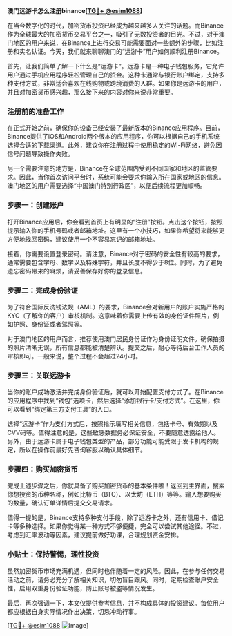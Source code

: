 **澳门远游卡怎么注册binance[[TG💪+ @esim1088](https://t.me/s/esim1088)]**

在当今数字化的时代，加密货币投资已经成为越来越多人关注的话题。而Binance作为全球最大的加密货币交易平台之一，吸引了无数投资者的目光。不过，对于澳门地区的用户来说，在Binance上进行交易可能需要面对一些额外的步骤，比如注册和实名认证。今天，我们就来聊聊澳门的“远游卡”用户如何顺利注册Binance。

首先，让我们简单了解一下什么是“远游卡”。远游卡是一种电子钱包服务，它允许用户通过手机应用程序轻松管理自己的资金。这种卡通常与银行账户绑定，支持多种支付方式，非常适合喜欢在线购物或跨境消费的人群。如果你是远游卡的用户，并且对加密货币感兴趣，那么接下来的内容对你来说非常重要。

### 注册前的准备工作

在正式开始之前，确保你的设备已经安装了最新版本的Binance应用程序。目前，Binance提供了iOS和Android两个版本的应用程序，你可以根据自己的手机系统选择合适的下载渠道。此外，建议你在注册过程中使用稳定的Wi-Fi网络，避免因信号问题导致操作失败。

另一个需要注意的地方是，Binance在全球范围内受到不同国家和地区的监管要求。因此，当你首次访问平台时，系统可能会要求你输入所在国家或地区的信息。澳门地区的用户需要选择“中国澳门特别行政区”，以便后续流程更加顺畅。

### 步骤一：创建账户

打开Binance应用后，你会看到首页上有明显的“注册”按钮。点击这个按钮，按照提示输入你的手机号码或者邮箱地址。这里有一个小技巧，如果你希望将来能够更方便地找回密码，建议使用一个不容易忘记的邮箱地址。

接着，你需要设置登录密码。请注意，Binance对于密码的安全性有较高的要求，通常需要包含字母、数字以及特殊字符，并且长度不得少于8位。同时，为了避免遗忘密码带来的麻烦，请妥善保存好你的登录信息。

### 步骤二：完成身份验证

为了符合国际反洗钱法规（AML）的要求，Binance会对新用户的账户实施严格的KYC（了解你的客户）审核机制。这意味着你需要上传有效的身份证件照片，例如护照、身份证或者驾照等。

对于澳门地区的用户而言，推荐使用澳门居民身份证作为身份证明文件。确保拍摄的照片清晰无误，所有信息都能被清楚辨认。提交之后，耐心等待后台工作人员的审核即可。一般来说，整个过程不会超过24小时。

### 步骤三：关联远游卡

当你的账户成功激活并完成身份验证后，就可以开始配置支付方式了。在Binance的应用程序中找到“钱包”选项卡，然后选择“添加银行卡/支付方式”。在这里，你可以看到“绑定第三方支付工具”的入口。

选择“远游卡”作为支付方式后，按照指示填写相关信息，包括卡号、有效期以及CVV码等。值得注意的是，这些敏感数据务必保证安全，不要随意透露给他人。另外，由于远游卡属于电子钱包类型的产品，部分功能可能受限于发卡机构的规定，所以在操作前最好先咨询客服以确认具体细节。

### 步骤四：购买加密货币

完成上述步骤之后，你就具备了购买加密货币的基本条件啦！返回到主界面，搜索你想投资的币种名称，例如比特币（BTC）、以太坊（ETH）等等。输入想要购买的数量，确认订单详情后提交交易请求。

值得一提的是，Binance支持多种支付手段，除了远游卡之外，还有信用卡、借记卡等多种选择。如果你觉得某一种方式不够便捷，完全可以尝试其他途径。不过，考虑到汇率波动等因素，建议提前做好功课，合理规划资金安排。

### 小贴士：保持警惕，理性投资

虽然加密货币市场充满机遇，但同时也伴随着一定的风险。因此，在参与任何交易活动之前，请务必充分了解相关知识，切勿盲目跟风。同时，定期检查账户安全性，启用双重身份验证功能，防止账号被盗等情况发生。

最后，再次强调一下，本文仅提供参考信息，并不构成具体的投资建议。每位用户都应根据自身实际情况作出决策，切忌冲动行事。

[[TG💪+ @esim1088](https://t.me/s/esim1088) ![Image](https://i.postimg.cc/4NQfJmqS/Snipaste-2025-05-13-00-14-12.png)]